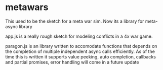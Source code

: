 # metawars
This used to be the sketch for a meta war sim. Now its a library for meta-async library

app.js is a really rough sketch for modeling conflicts in a 4x war game.

paragon.js is an library written to accomodate functions that depends on the completion of multiple 
independent async calls efficiently. As of the time this is written it supports value peeking, auto completion, callbacks and 
partial promises, error handling will come in a future update
